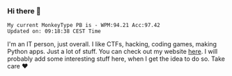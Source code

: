 ### Hi there 👋
<!-- PB START -->
```
My current MonkeyType PB is - WPM:94.21 Acc:97.42
Updated on: 09:18:38 CEST Time
```
<!-- PB END -->
I'm an IT person, just overall. I like CTFs, hacking, coding games, making Python apps. Just a lot of stuff.
You can check out my website [here](https://skill3472.github.io/).
I will probably add some interesting stuff here, when I get the idea to do so. Take care ❤️
